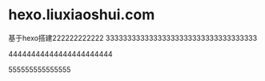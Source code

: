 # hexo.liuxiaoshui.com



基于hexo搭建222222222222
33333333333333333333333333333333333


44444444444444444444444


555555555555555
